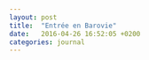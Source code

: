 ```yaml
---
layout: post
title:  "Entrée en Barovie"
date:   2016-04-26 16:52:05 +0200
categories: journal
---
```

